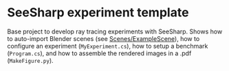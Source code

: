 # SeeSharp experiment template

Base project to develop ray tracing experiments with SeeSharp. Shows how to auto-import Blender scenes (see [Scenes/ExampleScene](Scenes/ExampleScene)), how to configure an experiment (`MyExperiment.cs`), how to setup a benchmark (`Program.cs`), and how to assemble the rendered images in a .pdf (`MakeFigure.py`).